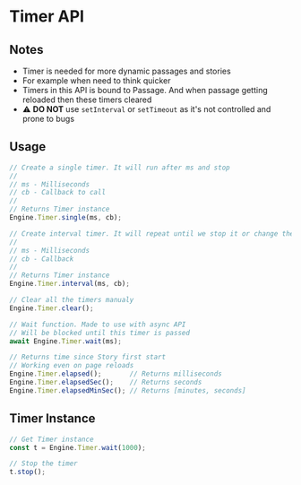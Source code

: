 # Timer API

## Notes
* Timer is needed for more dynamic passages and stories
* For example when need to think quicker
* Timers in this API is bound to Passage. And when passage getting reloaded then these timers cleared
* ⚠️ __DO NOT__ use `setInterval` or `setTimeout` as it's not controlled and prone to bugs


## Usage
```js
// Create a single timer. It will run after ms and stop
//
// ms - Milliseconds
// cb - Callback to call
//
// Returns Timer instance
Engine.Timer.single(ms, cb);

// Create interval timer. It will repeat until we stop it or change the passage
//
// ms - Milliseconds
// cb - Callback
//
// Returns Timer instance
Engine.Timer.interval(ms, cb);

// Clear all the timers manualy
Engine.Timer.clear();

// Wait function. Made to use with async API
// Will be blocked until this timer is passed
await Engine.Timer.wait(ms);

// Returns time since Story first start
// Working even on page reloads
Engine.Timer.elapsed();       // Returns milliseconds
Engine.Timer.elapsedSec();    // Returns seconds
Engine.Timer.elapsedMinSec(); // Returns [minutes, seconds]
```


## Timer Instance
```ts
// Get Timer instance
const t = Engine.Timer.wait(1000);

// Stop the timer
t.stop();
```